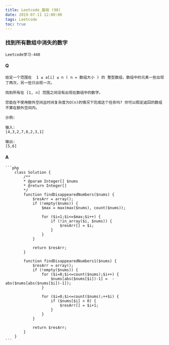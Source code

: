 ```yaml
---
title: Leetcode_基础 (98)
date: 2019-07-11 12:00:00
tags: Leetcode
toc: true
---
```


### 找到所有数组中消失的数字
    Leetcode学习-448

<!-- more -->

#### Q
    给定一个范围在  1 ≤ a[i] ≤ n ( n = 数组大小 ) 的 整型数组，数组中的元素一些出现了两次，另一些只出现一次。

    找到所有在 [1, n] 范围之间没有出现在数组中的数字。

    您能在不使用额外空间且时间复杂度为O(n)的情况下完成这个任务吗? 你可以假定返回的数组不算在额外空间内。

    示例:

    输入:
    [4,3,2,7,8,2,3,1]

    输出:
    [5,6]

#### A
    ```php
        class Solution {
            /**
            * @param Integer[] $nums
            * @return Integer[]
            */
            function findDisappearedNumbers($nums) {
                $resArr = array();
                if (!empty($nums)) {
                    $max = max(max($nums), count($nums));
                    
                    for ($i=1;$i<=$max;$i++) {
                        if (!in_array($i, $nums)) {
                            $resArr[] = $i;
                        }
                    }
                }
                
                return $resArr;
            }

            function findDisappearedNumbers1($nums) {
                $resArr = array();
                if (!empty($nums)) {          
                    for ($i=0;$i<=count($nums);$i++) {
                        $nums[abs($nums[$i])-1] =  - abs($nums[abs($nums[$i])-1]);
                    }
                    
                    for ($i=0;$i<=count($nums);++$i) {
                        if ($nums[$i] > 0) {
                            $resArr[] = $i+1;
                        }
                    }
                }
                
                return $resArr;
            }
        }
    ```
